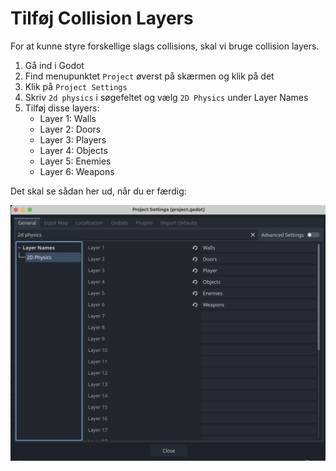 # Tilføj Collision Layers

For at kunne styre forskellige slags collisions, skal vi bruge collision layers.

1. Gå ind i Godot
2. Find menupunktet `Project` øverst på skærmen og klik på det
3. Klik på `Project Settings`
4. Skriv `2d physics` i søgefeltet og vælg `2D Physics` under Layer Names
5. Tilføj disse layers:
   - Layer 1: Walls
   - Layer 2: Doors
   - Layer 3: Players
   - Layer 4: Objects
   - Layer 5: Enemies
   - Layer 6: Weapons

Det skal se sådan her ud, når du er færdig:

![add_layers.png](./images/add_layers.png)